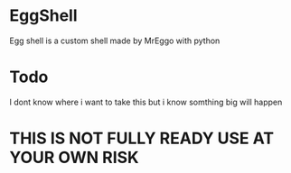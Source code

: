 # EggShell
Egg shell is a custom shell made by MrEggo with python

# Todo
I dont know where i want to take this but i know somthing big will happen

# THIS IS NOT FULLY READY USE AT YOUR OWN RISK
